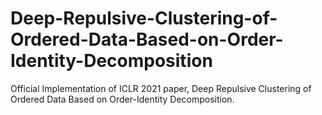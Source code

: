 # Deep-Repulsive-Clustering-of-Ordered-Data-Based-on-Order-Identity-Decomposition
Official Implementation of ICLR 2021 paper, Deep Repulsive Clustering of Ordered Data Based on Order-Identity Decomposition. 
